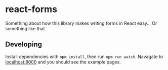 # react-forms

Something about how this library makes writing forms in React easy... Or something like that

## Developing

Install dependencies with `npm install`, then run `npm run watch`.
Navagate to [localhost:8000](http://localhost:8000) and you should see the example pages.
